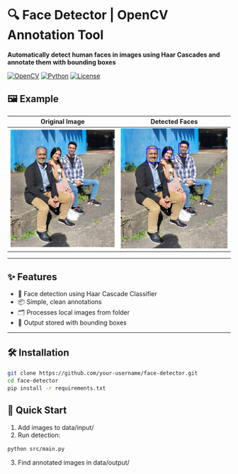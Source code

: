 # 🔍 Face Detector | OpenCV Annotation Tool

**Automatically detect human faces in images using Haar Cascades and annotate them with bounding boxes**

[![OpenCV](https://img.shields.io/badge/OpenCV-5.0-blue?logo=opencv)](https://opencv.org/)
[![Python](https://img.shields.io/badge/Python-3.8+-green?logo=python)](https://python.org)
[![License](https://img.shields.io/badge/License-MIT-yellow)](LICENSE)

## 🖼️ Example

| Original Image | Detected Faces |
|----------------|----------------|
| ![Input](data/input/sample.jpg) | ![Output](data/output/sample_processed.jpg) |

---

## ✨ Features
- 🧠 Face detection using Haar Cascade Classifier
- 📦 Simple, clean annotations
- 🗂️ Processes local images from folder
- 💾 Output stored with bounding boxes

---

## 🛠️ Installation
```bash
git clone https://github.com/your-username/face-detector.git
cd face-detector
pip install -r requirements.txt
```

## 🚀 Quick Start
1. Add images to data/input/
2. Run detection:
```bash
python src/main.py
```
3. Find annotated images in data/output/
